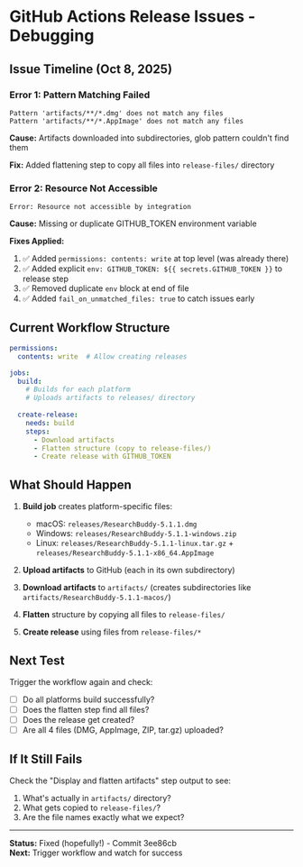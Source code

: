 # GitHub Actions Release Issues - Debugging

## Issue Timeline (Oct 8, 2025)

### Error 1: Pattern Matching Failed
```
Pattern 'artifacts/**/*.dmg' does not match any files
Pattern 'artifacts/**/*.AppImage' does not match any files
```

**Cause:** Artifacts downloaded into subdirectories, glob pattern couldn't find them

**Fix:** Added flattening step to copy all files into `release-files/` directory

### Error 2: Resource Not Accessible
```
Error: Resource not accessible by integration
```

**Cause:** Missing or duplicate GITHUB_TOKEN environment variable

**Fixes Applied:**
1. ✅ Added `permissions: contents: write` at top level (was already there)
2. ✅ Added explicit `env: GITHUB_TOKEN: ${{ secrets.GITHUB_TOKEN }}` to release step
3. ✅ Removed duplicate `env` block at end of file
4. ✅ Added `fail_on_unmatched_files: true` to catch issues early

## Current Workflow Structure

```yaml
permissions:
  contents: write  # Allow creating releases

jobs:
  build:
    # Builds for each platform
    # Uploads artifacts to releases/ directory
  
  create-release:
    needs: build
    steps:
      - Download artifacts
      - Flatten structure (copy to release-files/)
      - Create release with GITHUB_TOKEN
```

## What Should Happen

1. **Build job** creates platform-specific files:
   - macOS: `releases/ResearchBuddy-5.1.1.dmg`
   - Windows: `releases/ResearchBuddy-5.1.1-windows.zip`
   - Linux: `releases/ResearchBuddy-5.1.1-linux.tar.gz` + `releases/ResearchBuddy-5.1.1-x86_64.AppImage`

2. **Upload artifacts** to GitHub (each in its own subdirectory)

3. **Download artifacts** to `artifacts/` (creates subdirectories like `artifacts/ResearchBuddy-5.1.1-macos/`)

4. **Flatten** structure by copying all files to `release-files/`

5. **Create release** using files from `release-files/*`

## Next Test

Trigger the workflow again and check:
- [ ] Do all platforms build successfully?
- [ ] Does the flatten step find all files?
- [ ] Does the release get created?
- [ ] Are all 4 files (DMG, AppImage, ZIP, tar.gz) uploaded?

## If It Still Fails

Check the "Display and flatten artifacts" step output to see:
1. What's actually in `artifacts/` directory?
2. What gets copied to `release-files/`?
3. Are the file names exactly what we expect?

---

**Status:** Fixed (hopefully!) - Commit 3ee86cb  
**Next:** Trigger workflow and watch for success
